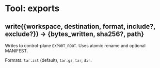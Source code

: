 # Tool: exports

## write({workspace, destination, format, include?, exclude?}) -> {bytes_written, sha256?, path}
Writes to control-plane `EXPORT_ROOT`. Uses atomic rename and optional MANIFEST.

Formats: `tar.zst` (default), `tar.gz`, `tar`, `dir`.
